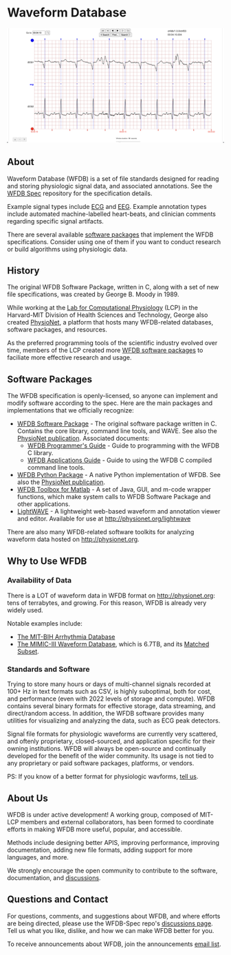 # Waveform Database

![Waveforms](./resources/waveforms.png)

## About

Waveform Database (WFDB) is a set of file standards designed for reading and storing physiologic signal data, and associated annotations. See the [WFDB Spec](https://github.com/wfdb/wfdb-spec/) repository for the specification details.

Example signal types include [ECG](https://en.wikipedia.org/wiki/Electrocardiography) and [EEG](https://en.wikipedia.org/wiki/Electroencephalography). Example annotation types include automated machine-labelled heart-beats, and clinician comments regarding specific signal artifacts.

There are several available [software packages](#software-packages) that implement the WFDB specifications. Consider using one of them if you want to conduct research or build algorithms using physiologic data.

## History

The original WFDB Software Package, written in C, along with a set of new file specifications, was created by George B. Moody in 1989.

While working at the [Lab for Computational Physiology](https://lcp.mit.edu/) (LCP) in the Harvard-MIT Division of Health Sciences and Technology, George also created [PhysioNet](http://physionet.org), a platform that hosts many WFDB-related databases, software packages, and resources.

As the preferred programming tools of the scientific industry evolved over time, members of the LCP created more [WFDB software packages](#software-packages) to faciliate more effective research and usage.

## Software Packages

The WFDB specification is openly-licensed, so anyone can implement and modify software according to the spec. Here are the main packages and implementations that we officially recognize:

- [WFDB Software Package](https://github.com/bemoody/wfdb) - The original software package written in C. Contains the core library, command line tools, and WAVE. See also the [PhysioNet publication](https://physionet.org/content/wfdb/). Associated documents:
  - [WFDB Programmer's Guide](https://physionet.org/physiotools/wpg/) - Guide to programming with the WFDB C library.
  - [WFDB Applications Guide](https://physionet.org/physiotools/wag/wag.htm) - Guide to using the WFDB C compiled command line tools.
- [WFDB Python Package](https://github.com/MIT-LCP/wfdb-python/) - A native Python implementation of WFDB. See also the [PhysioNet publication](https://physionet.org/content/wfdb-python/).
- [WFDB Toolbox for Matlab](https://github.com/ikarosilva/wfdb-app-toolbox) - A set of Java, GUI, and m-code wrapper functions, which make system calls to WFDB Software Package and other applications.
- [LightWAVE](https://github.com/bemoody/lightwave) - A lightweight web-based waveform and annotation viewer and editor. Available for use at <http://physionet.org/lightwave>

There are also many WFDB-related software toolkits for analyzing waveform data hosted on <http://physionet.org>.

## Why to Use WFDB

### Availability of Data

There is a LOT of waveform data in WFDB format on <http://physionet.org>: tens of terrabytes, and growing. For this reason, WFDB is already very widely used.

Notable examples include:

- [The MIT-BIH Arrhythmia Database](https://physionet.org/content/mitdb/)
- [The MIMIC-III Waveform Database](https://physionet.org/content/mimic3wdb/1.0/), which is 6.7TB, and its [Matched Subset](https://physionet.org/content/mimic3wdb-matched/1.0/).

### Standards and Software

Trying to store many hours or days of multi-channel signals recorded at 100+ Hz in text formats such as CSV, is highly suboptimal, both for cost, and performance (even with 2022 levels of storage and compute). WFDB contains several binary formats for effective storage, data streaming, and direct/random access. In addition, the WFDB software provides many utilities for visualizing and analyzing the data, such as ECG peak detectors.

Signal file formats for physiologic waveforms are currently very scattered, and oftenly proprietary, closed-sourced, and application specific for their owning institutions. WFDB will always be open-source and continually developed for the benefit of the wider community. Its usage is not tied to any proprietary or paid software packages, platforms, or vendors.

PS: If you know of a better format for physiologic wavforms, [tell us](#questions-and-contact).

## About Us

WFDB is under active development! A working group, composed of MIT-LCP members and external collaborators, has been formed to coordinate efforts in making WFDB more useful, popular, and accessible.

Methods include designing better APIS, improving performance, improving documentation, adding new file formats, adding support for more languages, and more.

We strongly encourage the open community to contribute to the software, documentation, and [discussions](https://github.com/wfdb/wfdb-spec/discussions).

## Questions and Contact

For questions, comments, and suggestions about WFDB, and where efforts are being directed, please use the WFDB-Spec repo's [discussions page](https://github.com/wfdb/wfdb-spec/discussions). Tell us what you like, dislike, and how we can make WFDB better for you.

To receive announcements about WFDB, join the announcements [email list](https://groups.google.com/g/wfdb-users/).
